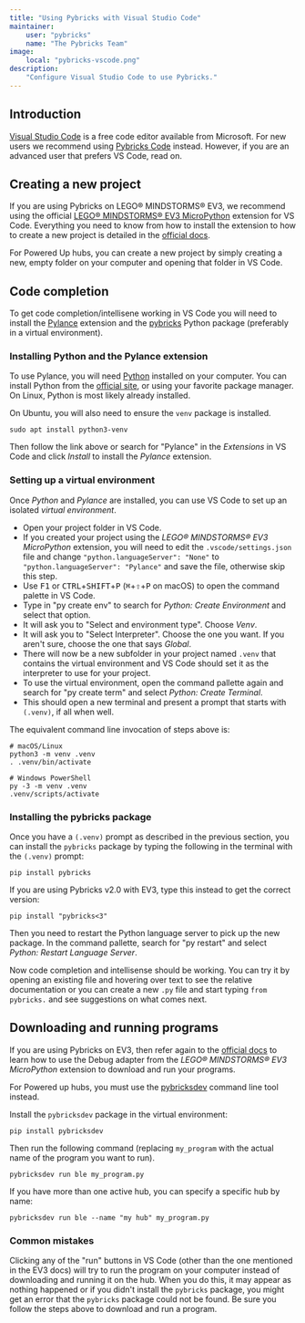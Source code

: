 ```yaml
---
title: "Using Pybricks with Visual Studio Code"
maintainer:
    user: "pybricks"
    name: "The Pybricks Team"
image:
    local: "pybricks-vscode.png"
description:
    "Configure Visual Studio Code to use Pybricks."
---
```


## Introduction

[Visual Studio Code] is a free code editor available from Microsoft. For
new users we recommend using [Pybricks Code] instead. However, if you are an
advanced user that prefers VS Code, read on.

[Visual Studio Code]: https://code.visualstudio.com
[Pybricks Code]: https://code.pybricks.com

## Creating a new project

If you are using Pybricks on LEGO® MINDSTORMS® EV3, we recommend using the
official [LEGO® MINDSTORMS® EV3 MicroPython][ev3-ext] extension for VS Code.
Everything you need to know from how to install the extension to how to create
a new project is detailed in the [official docs][ev3-docs].

For Powered Up hubs, you can create a new project by simply creating a new,
empty folder on your computer and opening that folder in VS Code.

[ev3-ext]: https://marketplace.visualstudio.com/items?itemName=lego-education.ev3-micropython
[ev3-docs]: https://pybricks.com/ev3-micropython

## Code completion

To get code completion/intellisene working in VS Code you will need to install
the [Pylance] extension and the [pybricks] Python package (preferably in a
virtual environment).

[Pylance]: https://marketplace.visualstudio.com/items?itemName=ms-python.vscode-pylance
[pybricks]: https://pypi.org/project/pybricks

### Installing Python and the Pylance extension

To use Pylance, you will need [Python] installed on your computer. You can
install Python from the [official site][py-dl], or using your favorite package
manager. On Linux, Python is most likely already installed.

On Ubuntu, you will also need to ensure the `venv` package is installed.

    sudo apt install python3-venv

Then follow the link above or search for "Pylance" in the *Extensions* in VS Code
and click *Install* to install the *Pylance* extension.

[Python]: https://www.python.org
[py-dl]: https://www.python.org/downloads

### Setting up a virtual environment

Once *Python* and *Pylance* are installed, you can use VS Code to set up an
isolated *virtual environment*.

- Open your project folder in VS Code.
- If you created your project using the *LEGO® MINDSTORMS® EV3 MicroPython*
  extension, you will need to edit the `.vscode/settings.json` file and change
  `"python.languageServer": "None"` to `"python.languageServer": "Pylance"`
  and save the file, otherwise skip this step.
- Use <kbd>F1</kbd> or <kbd>CTRL</kbd>+<kbd>SHIFT</kbd>+<kbd>P</kbd>
  (<kbd>⌘</kbd>+<kbd>⇧</kbd>+<kbd>P</kbd> on macOS) to open the command palette
  in VS Code.
- Type in "py create env" to search for *Python: Create Environment* and select
  that option.
- It will ask you to "Select and environment type". Choose *Venv*.
- It will ask you to "Select Interpreter". Choose the one you want. If you
  aren't sure, choose the one that says *Global*.
- There will now be a new subfolder in your project named `.venv` that contains
  the virtual environment and VS Code should set it as the interpreter to use
  for your project.
- To use the virtual environment, open the command pallette again and search
  for "py create term" and select *Python: Create Terminal*.
- This should open a new terminal and present a prompt that starts with `(.venv)`,
  if all when well.

The equivalent command line invocation of steps above is:

    # macOS/Linux
    python3 -m venv .venv
    . .venv/bin/activate

<!--></!-->

    # Windows PowerShell
    py -3 -m venv .venv
    .venv/scripts/activate

### Installing the pybricks package

Once you have a `(.venv)` prompt as described in the previous section, you can
install the `pybricks` package by typing the following in the terminal with the
`(.venv)` prompt:

    pip install pybricks

If you are using Pybricks v2.0 with EV3, type this instead to get the correct
version:

    pip install "pybricks<3"

Then you need to restart the Python language server to pick up the new package.
In the command pallette, search for "py restart" and select *Python: Restart
Language Server*.

Now code completion and intellisense should be working. You can try it by
opening an existing file and hovering over text to see the relative documentation
or you can create a new `.py` file and start typing `from pybricks.` and see
suggestions on what comes next.

## Downloading and running programs

If you are using Pybricks on EV3, then refer again to the [official docs][ev3-docs]
to learn how to use the Debug adapter from the *LEGO® MINDSTORMS® EV3 MicroPython*
extension to download and run your programs.

For Powered up hubs, you must use the [pybricksdev] command line tool instead.

Install the `pybricksdev` package in the virtual environment:

    pip install pybricksdev

Then run the following command (replacing `my_program` with the actual name
  of the program you want to run).

    pybricksdev run ble my_program.py

If you have more than one active hub, you can specify a specific hub by name:

    pybricksdev run ble --name "my hub" my_program.py


[pybricksdev]: https://pypi.org/project/pybricksdev

### Common mistakes

Clicking any of the "run" buttons in VS Code (other than the one mentioned in
the EV3 docs) will try to run the program on your computer instead of downloading
and running it on the hub. When you do this, it may appear as nothing happened
or if you didn't install the `pybricks` package, you might get an error that
the `pybricks` package could not be found. Be sure you follow the steps above
to download and run a program.
